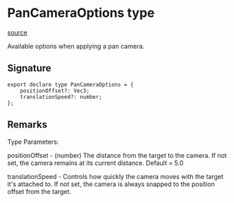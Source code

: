 # PanCameraOptions type

[source](https://developers.meta.com/horizon-worlds/reference/2.0.0/camera_pancameraoptions)

Available options when applying a pan camera.

## Signature

```
export declare type PanCameraOptions = {
    positionOffset?: Vec3;
    translationSpeed?: number;
};
```

## Remarks

Type Parameters:

  

positionOffset - (number) The distance from the target to the camera. If not set, the camera remains at its current distance. Default = 5.0

  

translationSpeed - Controls how quickly the camera moves with the target it's attached to. If not set, the camera is always snapped to the position offset from the target.